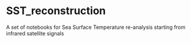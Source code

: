 # SST_reconstruction
A set of notebooks for Sea Surface Temperature re-analysis starting from infrared satellite signals
